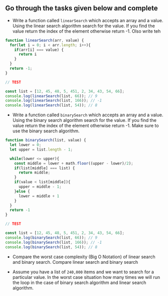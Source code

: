 ## Go through the tasks given below and complete

- Write a function called `linearSearch` which accepts an array and a value. Using the linear search algorithm search for the value. If you find the value return the index of the element otherwise return -1. Olso write teh

```js
function linearSearch(arr, value) {
  for(let i = 0; i < arr.length; i++){
    if(arr[i] === value) {
      return i
    }
  }
  return -1; 
}

// TEST

const list = [12, 45, 48, 5, 451, 2, 34, 43, 54, 66];
console.log(linearSearch(list, 66)); // 9
console.log(linearSearch(list, 166)); // -1
console.log(linearSearch(list, 54)); // 8
```

- Write a function called `binarySearch` which accepts an array and a value. Using the binary search algorithm search for the value. If you find the value return the index of the element otherwise return -1. Make sure to use the binary search algorithm.

```js
function binarySearch(list, value) {
  let lower = 0;
  let upper = list.length - 1;

  while(lower <= upper){
    const middle = lower + math.floor((upper - lower)/2);
    if(list[middle] === list) {
      return middle;
    }
    if(value < list[middle]){
      upper = middle - 1;
    }else {
      lower = middle + 1
    }
  }
  return -1
}

// TEST

const list = [12, 45, 48, 5, 451, 2, 34, 43, 54, 66];
console.log(binarySearch(list, 66)); // 9
console.log(binarySearch(list, 166)); // -1
console.log(binarySearch(list, 54)); // 8
```

- Compare the worst case complexity (Big O Notation) of linear search and binary search. Compare linear search and binary search

- Assume you have a list of `240,000` items and we want to search for a particular value. In the worst case situation how many times we will run the loop in the case of binary search algorithm and linear search algorithm.
